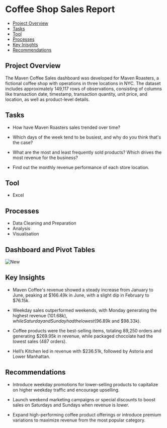 # Coffee Shop Sales Report

- [Project Overview](project_overview)
- [Tasks](tasks)
- [Tool](tool)
- [Processes](processes)
- [Key Inisghts](key_insights)
- [Recommendations](recommendations)

## Project Overview

The Maven Coffee Sales dashboard was developed for Maven Roasters, a fictional coffee shop with operations in three locations in NYC. The dataset includes approximately 149,117 rows of observations, consisting of columns like transaction date, timestamp, transaction quantity, unit price, and location, as well as product-level details.

## Tasks

- How have Maven Roasters sales trended over time?

- Which days of the week tend to be busiest, and why do you think that's the case?

- What are the most and least frequently sold products? Which drives the most revenue for the business?

- Find out the monthly revenue performance of each store location.

## Tool

- Excel 

## Processes

- Data Cleaning and Preparation
- Analysis
- Visualisation

## Dashboard and Pivot Tables


![New](https://github.com/user-attachments/assets/6ac0eafb-4f5c-41f5-9c4c-88b31be7004a)

## Key Insights

- Maven Coffee's revenue showed a steady increase from January to June, peaking at $166.49k in June, with a slight dip in February to $76.15k.
  
- Weekday sales outperformed weekends, with Monday generating the highest revenue ($101.68k), while Saturday and Sunday had the lowest ($96.89k and $98.33k).
  
- Coffee products were the best-selling items, totaling 89,250 orders and generating $269.95k in revenue, while packaged chocolate had the lowest sales (487 orders).
  
- Hell’s Kitchen led in revenue with $236.51k, followed by Astoria and Lower Manhattan.

## Recommendations

- Introduce weekday promotions for lower-selling products to capitalize on higher weekday traffic and encourage upselling.
  
- Launch weekend marketing campaigns or special discounts to boost sales on Saturdays and Sundays when revenue is lower.
  
- Expand high-performing coffee product offerings or introduce premium variations to maximize revenue from the most popular category.


